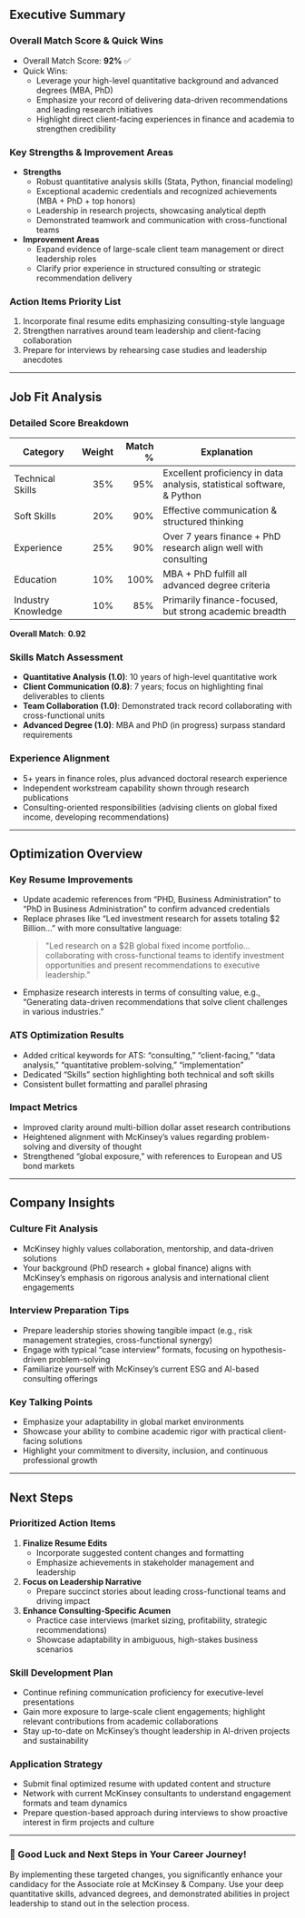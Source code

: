 ## Executive Summary

### Overall Match Score & Quick Wins
- Overall Match Score: **92%** ✅  
- Quick Wins:  
  - Leverage your high-level quantitative background and advanced degrees (MBA, PhD)  
  - Emphasize your record of delivering data-driven recommendations and leading research initiatives  
  - Highlight direct client-facing experiences in finance and academia to strengthen credibility  

### Key Strengths & Improvement Areas
- **Strengths**  
  - Robust quantitative analysis skills (Stata, Python, financial modeling)  
  - Exceptional academic credentials and recognized achievements (MBA + PhD + top honors)  
  - Leadership in research projects, showcasing analytical depth  
  - Demonstrated teamwork and communication with cross-functional teams  
- **Improvement Areas**  
  - Expand evidence of large-scale client team management or direct leadership roles  
  - Clarify prior experience in structured consulting or strategic recommendation delivery  

### Action Items Priority List
1. Incorporate final resume edits emphasizing consulting-style language  
2. Strengthen narratives around team leadership and client-facing collaboration  
3. Prepare for interviews by rehearsing case studies and leadership anecdotes  

---

## Job Fit Analysis

### Detailed Score Breakdown
| Category               | Weight | Match % | Explanation                                                             |
|------------------------|-------:|--------:|-------------------------------------------------------------------------|
| Technical Skills       | 35%    | 95%     | Excellent proficiency in data analysis, statistical software, & Python  |
| Soft Skills            | 20%    | 90%     | Effective communication & structured thinking                           |
| Experience             | 25%    | 90%     | Over 7 years finance + PhD research align well with consulting           |
| Education              | 10%    | 100%    | MBA + PhD fulfill all advanced degree criteria                          |
| Industry Knowledge     | 10%    | 85%     | Primarily finance-focused, but strong academic breadth                  |

**Overall Match**: **0.92**  

### Skills Match Assessment
- **Quantitative Analysis (1.0)**: 10 years of high-level quantitative work  
- **Client Communication (0.8)**: 7 years; focus on highlighting final deliverables to clients  
- **Team Collaboration (1.0)**: Demonstrated track record collaborating with cross-functional units  
- **Advanced Degree (1.0)**: MBA and PhD (in progress) surpass standard requirements  

### Experience Alignment
- 5+ years in finance roles, plus advanced doctoral research experience  
- Independent workstream capability shown through research publications  
- Consulting-oriented responsibilities (advising clients on global fixed income, developing recommendations)  

---

## Optimization Overview

### Key Resume Improvements
- Update academic references from “PHD, Business Administration” to “PhD in Business Administration” to confirm advanced credentials  
- Replace phrases like “Led investment research for assets totaling $2 Billion…” with more consultative language: 
  > "Led research on a $2B global fixed income portfolio… collaborating with cross-functional teams to identify investment opportunities and present recommendations to executive leadership."  
- Emphasize research interests in terms of consulting value, e.g., “Generating data-driven recommendations that solve client challenges in various industries.”  

### ATS Optimization Results
- Added critical keywords for ATS: “consulting,” “client-facing,” “data analysis,” “quantitative problem-solving,” “implementation”  
- Dedicated “Skills” section highlighting both technical and soft skills  
- Consistent bullet formatting and parallel phrasing  

### Impact Metrics
- Improved clarity around multi-billion dollar asset research contributions  
- Heightened alignment with McKinsey’s values regarding problem-solving and diversity of thought  
- Strengthened “global exposure,” with references to European and US bond markets  

---

## Company Insights

### Culture Fit Analysis
- McKinsey highly values collaboration, mentorship, and data-driven solutions  
- Your background (PhD research + global finance) aligns with McKinsey’s emphasis on rigorous analysis and international client engagements  

### Interview Preparation Tips
- Prepare leadership stories showing tangible impact (e.g., risk management strategies, cross-functional synergy)  
- Engage with typical “case interview” formats, focusing on hypothesis-driven problem-solving  
- Familiarize yourself with McKinsey’s current ESG and AI-based consulting offerings  

### Key Talking Points
- Emphasize your adaptability in global market environments  
- Showcase your ability to combine academic rigor with practical client-facing solutions  
- Highlight your commitment to diversity, inclusion, and continuous professional growth  

---

## Next Steps

### Prioritized Action Items
1. **Finalize Resume Edits**  
   - Incorporate suggested content changes and formatting  
   - Emphasize achievements in stakeholder management and leadership  
2. **Focus on Leadership Narrative**  
   - Prepare succinct stories about leading cross-functional teams and driving impact  
3. **Enhance Consulting-Specific Acumen**  
   - Practice case interviews (market sizing, profitability, strategic recommendations)  
   - Showcase adaptability in ambiguous, high-stakes business scenarios  

### Skill Development Plan
- Continue refining communication proficiency for executive-level presentations  
- Gain more exposure to large-scale client engagements; highlight relevant contributions from academic collaborations  
- Stay up-to-date on McKinsey’s thought leadership in AI-driven projects and sustainability  

### Application Strategy
- Submit final optimized resume with updated content and structure  
- Network with current McKinsey consultants to understand engagement formats and team dynamics  
- Prepare question-based approach during interviews to show proactive interest in firm projects and culture  

---

### 🚀 Good Luck and Next Steps in Your Career Journey!
By implementing these targeted changes, you significantly enhance your candidacy for the Associate role at McKinsey & Company. Use your deep quantitative skills, advanced degrees, and demonstrated abilities in project leadership to stand out in the selection process.